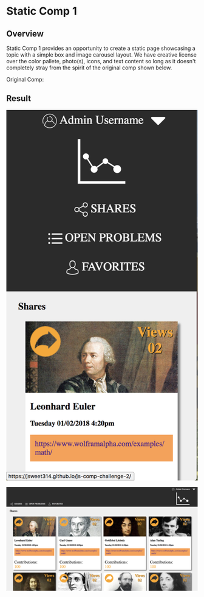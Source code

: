 # Static Comp 1

## Overview
Static Comp 1 provides an opportunity to create a static page showcasing a topic with a simple box and image carousel layout. We have creative license over the color pallete, photo(s), icons, and text content so long as it doesn't completely stray from the spirit of the original comp shown below.

Original Comp: 

## Result 

![mobile styling](images/js-comp2-mobile.png)

![full screen styling](images/js-comp2-fullscreen.png)
